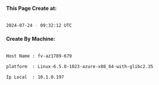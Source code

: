 
   
#### This Page Create at:

```bash

2024-07-24 - 09:32:12 UTC

```

#### Create By Machine:

```bash

Host Name : fv-az1789-679

platform  : Linux-6.5.0-1023-azure-x86_64-with-glibc2.35

Ip Local  : 10.1.0.197

```


